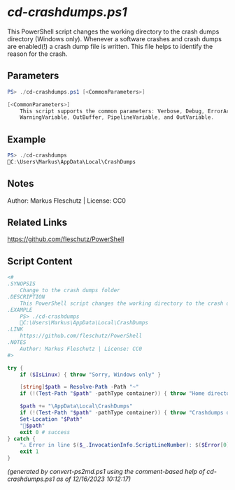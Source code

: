 *cd-crashdumps.ps1*
================

This PowerShell script changes the working directory to the crash dumps directory (Windows only). Whenever a software crashes and crash dumps are enabled(!) a crash dump file is written. This file helps to identify the reason for the crash.

Parameters
----------
```powershell
PS> ./cd-crashdumps.ps1 [<CommonParameters>]

[<CommonParameters>]
    This script supports the common parameters: Verbose, Debug, ErrorAction, ErrorVariable, WarningAction, 
    WarningVariable, OutBuffer, PipelineVariable, and OutVariable.
```

Example
-------
```powershell
PS> ./cd-crashdumps
📂C:\Users\Markus\AppData\Local\CrashDumps

```

Notes
-----
Author: Markus Fleschutz | License: CC0

Related Links
-------------
https://github.com/fleschutz/PowerShell

Script Content
--------------
```powershell
<#
.SYNOPSIS
	Change to the crash dumps folder
.DESCRIPTION
	This PowerShell script changes the working directory to the crash dumps directory (Windows only). Whenever a software crashes and crash dumps are enabled(!) a crash dump file is written. This file helps to identify the reason for the crash.
.EXAMPLE
	PS> ./cd-crashdumps
	📂C:\Users\Markus\AppData\Local\CrashDumps
.LINK
	https://github.com/fleschutz/PowerShell
.NOTES
	Author: Markus Fleschutz | License: CC0
#>

try {
	if ($IsLinux) { throw "Sorry, Windows only" }

	[string]$path = Resolve-Path -Path "~"
	if (!(Test-Path "$path" -pathType container)) { throw "Home directory at $path doesn't exist (yet)" }

	$path += "\AppData\Local\CrashDumps"
	if (!(Test-Path "$path" -pathType container)) { throw "Crashdumps directory at $path doesn't exist (yet)" }
	Set-Location "$Path"
	"📂$path"
	exit 0 # success
} catch {
	"⚠️ Error in line $($_.InvocationInfo.ScriptLineNumber): $($Error[0])"
	exit 1
}
```

*(generated by convert-ps2md.ps1 using the comment-based help of cd-crashdumps.ps1 as of 12/16/2023 10:12:17)*
